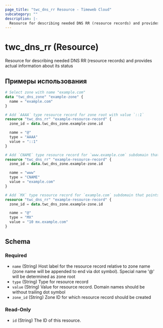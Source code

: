 ```yaml
---
page_title: "twc_dns_rr Resource - Timeweb Cloud"
subcategory: ""
description: |-
  Resource for describing needed DNS RR (resource records) and provides actual information about its status
---
```


# twc_dns_rr (Resource)

Resource for describing needed DNS RR (resource records) and provides actual information about its status

## Примеры использования

```terraform
# Select zone with name "example.com"
data "twc_dns_zone" "example-zone" {
  name = "example.com"
}

# Add `AAAA` type resource record for zone root with value `::1`
resource "twc_dns_rr" "example-resource-record" {
  zone_id = data.twc_dns_zone.example-zone.id

  name = "@"
  type = "AAAA"
  value = "::1"
}

# Add `CNAME` type resource record for `www.example.com` subdomain that points to `example.com`
resource "twc_dns_rr" "example-resource-record" {
  zone_id = data.twc_dns_zone.example-zone.id

  name = "www"
  type = "CNAME"
  value = "example.com"
}

# Add `MX` type resource record for `example.com` subdomain that points to `mx.example.com` with 10 priority
resource "twc_dns_rr" "example-resource-record" {
  zone_id = data.twc_dns_zone.example-zone.id

  name = "@"
  type = "MX"
  value = "10 mx.example.com"
}
```
<!-- schema generated by tfplugindocs -->
## Schema

### Required

- `name` (String) Host label for the resource record relative to zone name (zone name will be appended to end via dot symbol). Special name '@' will be determined as zone root
- `type` (String) Type for resource record
- `value` (String) Value for resource record. Domain names should be without trailing dot symbol
- `zone_id` (String) Zone ID for which resource record should be created

### Read-Only

- `id` (String) The ID of this resource.

